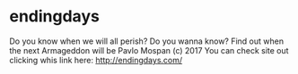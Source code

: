 # endingdays
Do you know when we will all perish? Do you wanna know? Find out when the next Armageddon will be
Pavlo Mospan (c) 2017
You can check site out clicking whis link here: http://endingdays.com/
